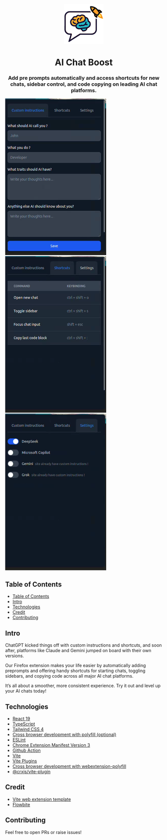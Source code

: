 <div align="center">
<img src="public/icon-128.png" alt="logo"/>
<h1> AI Chat Boost</h1>
<h3>Add pre prompts automatically and access shortcuts for new chats, sidebar control, and code copying on leading AI chat platforms.</h3>
</div>

![img1](./public/screenshot-1.png)
![img1](./public/screenshot-2.png)
![img1](./public/screenshot-3.png)

## Table of Contents

- [Table of Contents](#table-of-contents)
- [Intro ](#intro-)
- [Technologies ](#technologies-)
- [Credit](#credit)
- [Contributing ](#contributing-)

## Intro <a name="intro"></a>

ChatGPT kicked things off with custom instructions and shortcuts, and soon after, platforms like Claude and Gemini jumped on board with their own versions.

Our Firefox extension makes your life easier by automatically adding preprompts and offering handy shortcuts for starting chats, toggling sidebars, and copying code across all major AI chat platforms.

It’s all about a smoother, more consistent experience. Try it out and level up your AI chats today!

## Technologies <a name="technologies"></a>

- [React 19](https://reactjs.org/)
- [TypeScript](https://www.typescriptlang.org/)
- [Tailwind CSS 4](https://tailwindcss.com/)
- [Cross browser development with polyfill (optional)](https://github.com/mozilla/webextension-polyfill?tab=readme-ov-file#basic-setup-with-module-bundlers)
- [ESLint](https://eslint.org/)
- [Chrome Extension Manifest Version 3](https://developer.chrome.com/docs/extensions/mv3/intro/)
- [Github Action](https://github.com/zougari47/ai-chat-boost/actions/workflows/ci.yml)
- [Vite](https://vitejs.dev/)
- [Vite Plugins](https://vitejs.dev/guide/api-plugin.html)
- [Cross browser development with webextension-polyfill](https://github.com/mozilla/webextension-polyfill?tab=readme-ov-file#webextension-browser-api-polyfill)
- [@crxjs/vite-plugin](https://crxjs.dev/vite-plugin)

## Credit

- [Vite web extension template](https://github.com/JohnBra/vite-web-extension)
- [Flowbite](https://flowbite.com/)

## Contributing <a name="contributing"></a>

Feel free to open PRs or raise issues!
